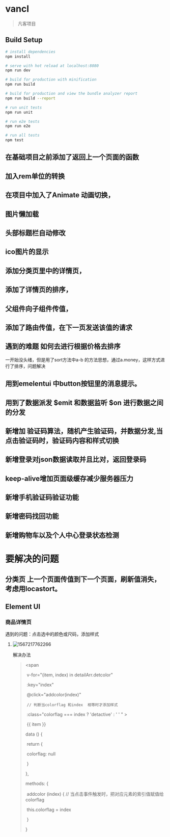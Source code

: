 # vancl

> 凡客项目

## Build Setup

``` bash
# install dependencies
npm install

# serve with hot reload at localhost:8080
npm run dev

# build for production with minification
npm run build

# build for production and view the bundle analyzer report
npm run build --report

# run unit tests
npm run unit

# run e2e tests
npm run e2e

# run all tests
npm test
```

## 在基础项目之前添加了返回上一个页面的函数
## 加入rem单位的转换
##  在项目中加入了Animate 动画切换，
##  图片懒加载
##  头部标题栏自动修改
##  ico图片的显示
## 添加分类页里中的详情页，
## 添加了详情页的排序，
## 父组件向子组件传值，
## 添加了路由传值，在下一页发送该值的请求
##  遇到的难题  如何去进行根据价格去排序

一开始没头绪，但是用了sort方法中a-b 的方法思想，通过a.money，这样方式进行了排序，问题解决

## 用到emelentui 中button按钮里的消息提示。
## 用到了数据派发 $emit  和数据监听 $on  进行数据之间的分发

## 新增加 验证码算法，随机产生验证码，并数据分发,当点击验证码时，验证码内容和样式切换
## 新增登录对json数据读取并且比对，返回登录码
## keep-alive增加页面级缓存减少服务器压力
##  新增手机验证码验证功能
##  新增密码找回功能
## 新增购物车以及个人中心登录状态检测



# 要解决的问题
##  分类页 上一个页面传值到下一个页面，刷新值消失，考虑用locastort。

## Element UI

### 商品详情页

遇到的问题：点击选中的颜色或尺码，添加样式

1. ![1567217762266](C:\Users\曾书乐\AppData\Roaming\Typora\typora-user-images\1567217762266.png)

   解决办法    

   

   > <span
   >
   > ​            v-for="(item, index) in detailArr.detcolor"
   >
   > ​            :key="index"
   >
   > ​            @click="addcolor(index)"
   >
   > ​			`// 判断当colorflag 和index  相等时才添加样式`
   >
   > ​            :class="colorflag === index ? 'detactive' : ' ' " \>
   >
   > ​	{{ item }}
   >
   > </span>
   >
   > data () {
   >
   > ​    return {
   >
   > ​      colorflag: null
   >
   > ​    }
   >
   >   },
   >
   >  methods: {
   >
   > ​    addcolor (index) {					// 当点击事件触发时，把对应元素的索引值赋值给  colorflag     
   >
   > ​      this.colorflag = index
   >
   > ​    }
   >
   > }